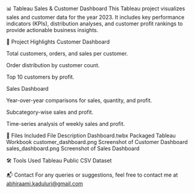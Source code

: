 📊 Tableau Sales & Customer Dashboard
This Tableau project visualizes sales and customer data for the year 2023. It includes key performance indicators (KPIs), distribution analyses, and customer profit rankings to provide actionable business insights.

🔹 Project Highlights
Customer Dashboard

Total customers, orders, and sales per customer.

Order distribution by customer count.

Top 10 customers by profit.

Sales Dashboard

Year-over-year comparisons for sales, quantity, and profit.

Subcategory-wise sales and profit.

Time-series analysis of weekly sales and profit.

📁 Files Included
File	Description
Dashboard.twbx	Packaged Tableau Workbook
customer_dashboard.png	Screenshot of Customer Dashboard
sales_dashboard.png	Screenshot of Sales Dashboard

🛠 Tools Used
Tableau Public
CSV Dataset 

📬 Contact
For any queries or suggestions, feel free to contact me at abhiraami.kaduluri@gmail.com

